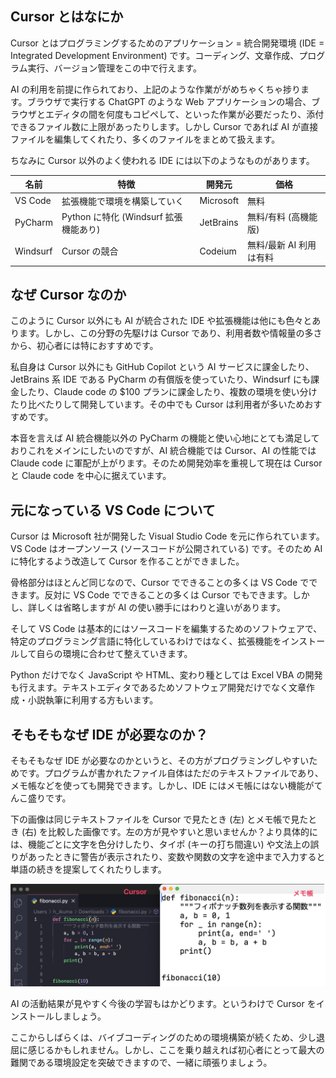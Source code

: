 ## Cursor とはなにか

Cursor とはプログラミングするためのアプリケーション = 統合開発環境 (IDE = Integrated Development Environment) です。コーディング、文章作成、プログラム実行、バージョン管理をこの中で行えます。

AI の利用を前提に作られており、上記のような作業ががめちゃくちゃ捗ります。ブラウザで実行する ChatGPT のような Web アプリケーションの場合、ブラウザとエディタの間を何度もコピペして、といった作業が必要だったり、添付できるファイル数に上限があったりします。しかし Cursor であれば AI が直接ファイルを編集してくれたり、多くのファイルをまとめて扱えます。

ちなみに Cursor 以外のよく使われる IDE には以下のようなものがあります。

| 名前       | 特徴                              | 開発元       | 価格             |
| -------- | ------------------------------- | --------- | -------------- |
| VS Code   | 拡張機能で環境を構築していく                  | Microsoft | 無料             |
| PyCharm  | Python に特化 (Windsurf 拡張機能あり) | JetBrains | 無料/有料 (高機能版)   |
| Windsurf | Cursor の競合                      | Codeium   | 無料/最新 AI 利用は有料 |

## なぜ Cursor なのか

このように Cursor 以外にも AI が統合された IDE や拡張機能は他にも色々とあります。しかし、この分野の先駆けは Cursor であり、利用者数や情報量の多さから、初心者には特におすすめです。

私自身は Cursor 以外にも GitHub Copilot という AI サービスに課金したり、JetBrains 系 IDE である PyCharm の有償版を使っていたり、Windsurf にも課金したり、Claude code の $100 プランに課金したり、複数の環境を使い分けたり比べたりして開発しています。その中でも Cursor は利用者が多いためおすすめです。

本音を言えば AI 統合機能以外の PyCharm の機能と使い心地にとても満足しておりこれをメインにしたいのですが、AI 統合機能では Cursor、AI の性能では Claude code に軍配が上がります。そのため開発効率を重視して現在は Cursor と Claude code を中心に据えています。

## 元になっている VS Code について

Cursor は Microsoft 社が開発した Visual Studio Code を元に作られています。VS Code はオープンソース (ソースコードが公開されている) です。そのため AI に特化するよう改造して Cursor を作ることができました。

骨格部分はほとんど同じなので、Cursor でできることの多くは VS Code でできます。反対に VS Code でできることの多くは Cursor でもできます。しかし、詳しくは省略しますが AI の使い勝手にはわりと違いがあります。

そして VS Code は基本的にはソースコードを編集するためのソフトウェアで、特定のプログラミング言語に特化しているわけではなく、拡張機能をインストールして自らの環境に合わせて整えていきます。

Python だけでなく JavaScript や HTML、変わり種としては Excel VBA の開発も行えます。テキストエディタであるためソフトウェア開発だけでなく文章作成・小説執筆に利用する方もいます。

## そもそもなぜ IDE が必要なのか？

そもそもなぜ IDE が必要なのかというと、その方がプログラミングしやすいためです。プログラムが書かれたファイル自体はただのテキストファイルであり、メモ帳などを使っても開発できます。しかし、IDE にはメモ帳にはない機能がてんこ盛りです。

下の画像は同じテキストファイルを Cursor で見たとき (左) とメモ帳で見たとき (右) を比較した画像です。左の方が見やすいと思いませんか？より具体的には、機能ごとに文字を色分けしたり、タイポ (キーの打ち間違い) や文法上の誤りがあったときに警告が表示されたり、変数や関数の文字を途中まで入力すると単語の続きを提案してくれたりします。

![](assets/20250718_145058_CleanShot20250604065034_2x.png)

AI の活動結果が見やすく今後の学習もはかどります。というわけで Cursor をインストールしましょう。

ここからしばらくは、バイブコーディングのための環境構築が続くため、少し退屈に感じるかもしれません。しかし、ここを乗り越えれば初心者にとって最大の難関である環境設定を突破できますので、一緒に頑張りましょう。
